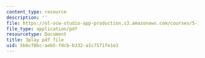 ```yaml
---
content_type: resource
description: ''
file: https://ol-ocw-studio-app-production.s3.amazonaws.com/courses/5-111-principles-of-chemical-science-fall-2008/5b6cf0bcaeb5fdcbb332a1c7571fe1e3_I3g7KRIvQPI.pdf
file_type: application/pdf
resourcetype: Document
title: 3play pdf file
uid: 5b6cf0bc-aeb5-fdcb-b332-a1c7571fe1e3
---
```

